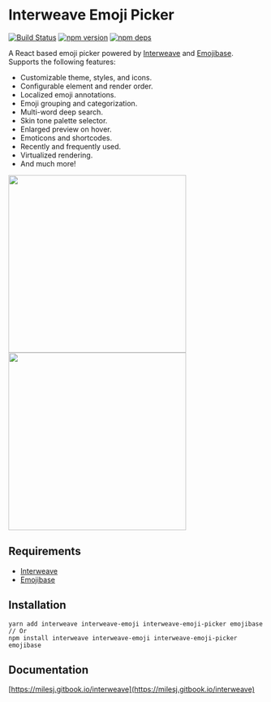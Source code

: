 # Interweave Emoji Picker

[![Build Status](https://github.com/milesj/interweave/workflows/Build/badge.svg)](https://github.com/milesj/interweave/actions?query=branch%3Amaster)
[![npm version](https://badge.fury.io/js/interweave-emoji-picker.svg)](https://www.npmjs.com/package/interweave-emoji-picker)
[![npm deps](https://david-dm.org/milesj/interweave.svg?path=packages/emoji-picker)](https://www.npmjs.com/package/interweave-emoji-picker)

A React based emoji picker powered by [Interweave][interweave] and [Emojibase][emojibase]. Supports
the following features:

- Customizable theme, styles, and icons.
- Configurable element and render order.
- Localized emoji annotations.
- Emoji grouping and categorization.
- Multi-word deep search.
- Skin tone palette selector.
- Enlarged preview on hover.
- Emoticons and shortcodes.
- Recently and frequently used.
- Virtualized rendering.
- And much more!

<img src="https://raw.githubusercontent.com/milesj/interweave/master/docs/img/slack.png" height="350">
<img src="https://raw.githubusercontent.com/milesj/interweave/master/docs/img/twitter.png" height="350">

## Requirements

- [Interweave][interweave]
- [Emojibase][emojibase]

## Installation

```
yarn add interweave interweave-emoji interweave-emoji-picker emojibase
// Or
npm install interweave interweave-emoji interweave-emoji-picker emojibase
```

## Documentation

[https://milesj.gitbook.io/interweave](https://milesj.gitbook.io/interweave)

[interweave]: https://github.com/milesj/interweave
[emojibase]: https://github.com/milesj/emojibase
